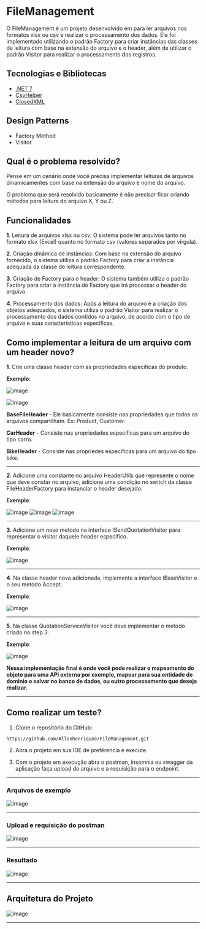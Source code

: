 # FileManagement

O FileManagement é um projeto desenvolvido em para ler arquivos nos formatos xlsx ou csv e realizar o processamento dos dados.
Ele foi implementado utilizando o padrão Factory para criar instâncias das classes de leitura com base na extensão do arquivo e o header,
além de utilizar o padrão Visitor para realizar o processamento dos registros.

## Tecnologias e Bibliotecas
- [.NET 7](https://dotnet.microsoft.com/pt-br/download)
- [CsvHelper](https://joshclose.github.io/CsvHelper/)
- [ClosedXML](https://docs.closedxml.io/en/latest/)

## Design Patterns
 - Factory Method
 - Visitor

## Qual é o problema resolvido?
Pense em um cenário onde você precisa implementar leituras de arquivos dinamicamentes com base na extensão do arquivo e nome do arquivo.

O problema que será resolvido basicamente é não precisar ficar criando métodos para leitura do arquivo X, Y ou Z. 

## Funcionalidades

**1**. Leitura de arquivos xlsx ou csv: O sistema pode ler arquivos tanto no formato xlsx (Excel) quanto no formato csv (valores separados por vírgula).

**2**. Criação dinâmica de instâncias: Com base na extensão do arquivo fornecido, o sistema utiliza o padrão Factory para criar a instância adequada da classe de leitura correspondente.

**3**. Criação de Factory para o header: O sistema também utiliza o padrão Factory para criar a instância do Factory que irá processar o header do arquivo.

**4**. Processamento dos dados: Após a leitura do arquivo e a criação dos objetos adequados, o sistema utiliza o padrão Visitor para realizar o processamento dos dados contidos no arquivo, de acordo com o tipo de arquivo e suas características específicas.

## Como implementar a leitura de um arquivo com um header novo?
**1**. Crie uma classe header com as propriedades especificas do produto.

**Exemplo**:

![image](https://github.com/Allanhenriquee/FileManagement/assets/52016301/26f338d5-bbe6-41c4-bc1a-54754f73c13e)

![image](https://github.com/Allanhenriquee/FileManagement/assets/52016301/c51c0a7a-ed28-45df-916f-173c530a45af)

**BaseFileHeader** - Ele basicamente consiste nas propriedades que todos os arquivos compartilham. Ex: Product, Customer.

**CarHeader** - Consiste nas propriedades especificas para um arquivo do tipo carro.

**BikeHeader** - Consiste nas propriedes especificas para um arquivo do tipo bike.

------------------------------------------
**2**. Adicione uma constante no arquivo HeaderUtils que represente o nome que deve constar no arquivo, adicione uma condição no switch da classe FileHeaderFactory para instanciar o header desejado.

**Exemplo**:

![image](https://github.com/Allanhenriquee/FileManagement/assets/52016301/de1a837e-1412-4cfc-8eef-f02d3aa85e88)
![image](https://github.com/Allanhenriquee/FileManagement/assets/52016301/4d16ccd2-e725-49d0-a5e4-f9a2588f0339)
![image](https://github.com/Allanhenriquee/FileManagement/assets/52016301/a5fdee27-0505-4300-90c9-7c33946afc40)

------------------------------------------
**3**. Adicione um novo metodo na interface ISendQuotationVisitor para representar o visitor daquele header específico.

**Exemplo**:

![image](https://github.com/Allanhenriquee/FileManagement/assets/52016301/e71f5d2a-0130-44ec-8f3b-b26c961ed5b9)

------------------------------------------

**4**. Na classe header nova adicionada, implemente a interface IBaseVisitor e o seu metodo Accept.

**Exemplo**:

![image](https://github.com/Allanhenriquee/FileManagement/assets/52016301/0d03b81c-f686-4d17-9b89-b68d567fc289)

------------------------------------------

**5**. Na classe QuotationServiceVisitor você deve implementar o metodo criado no step 3.

**Exemplo**:

![image](https://github.com/Allanhenriquee/FileManagement/assets/52016301/4b5b391a-07ac-476e-adb4-ac2fb8005b58)

**Nessa implementação final é onde você pode realizar o mapeamento do objeto para uma API externa por exemplo, mapear para sua entidade de dominio e salvar no banco de dados, ou outro processamento que deseja realizar.**

------------------------------------------

## Como realizar um teste?
1. Clone o repositório do GitHub:
```
https://github.com/Allanhenriquee/FileManagement.git
```
2. Abra o projeto em sua IDE de prefêrencia e execute.

3. Com o projeto em execução abra o postman, insomnia ou swagger da aplicação faça upload do arquivo e a requisição para o endpoint.
 
------------------------------------------

### Arquivos de exemplo

![image](https://github.com/Allanhenriquee/FileManagement/assets/52016301/cce30130-1c74-4a35-8125-17cd6a5142e3)

------------------------------------------

### Upload e requisição do postman  
![image](https://github.com/Allanhenriquee/FileManagement/assets/52016301/09b6e237-0dbb-455e-be6e-317351da3c62)

------------------------------------------

### Resultado
![image](https://github.com/Allanhenriquee/FileManagement/assets/52016301/2ea8d770-cbbe-4f2c-b1ae-ef1d51f1ee3f)

------------------------------------------

## Arquitetura do Projeto

![image](https://github.com/Allanhenriquee/FileManagement/assets/52016301/bde95098-8212-404b-ae8f-9eadaa9270d9)

------------------------------------------

